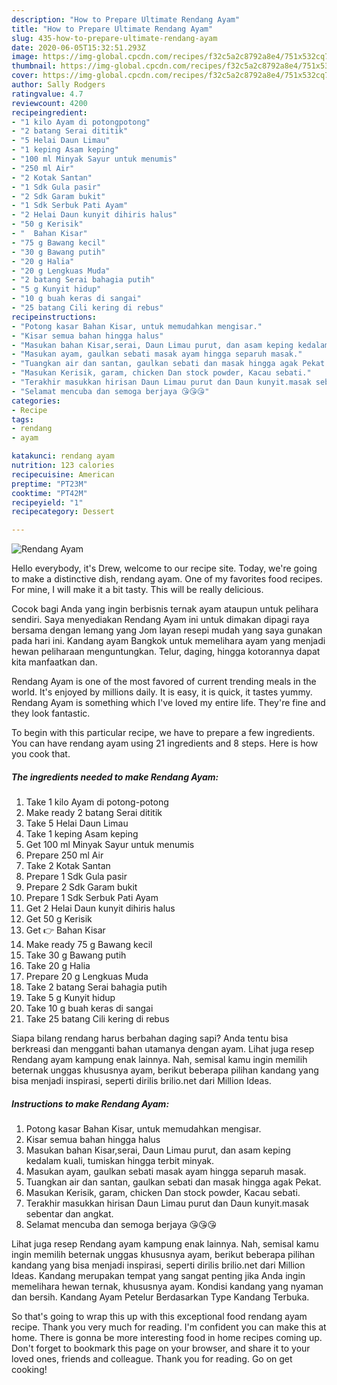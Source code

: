```yaml
---
description: "How to Prepare Ultimate Rendang Ayam"
title: "How to Prepare Ultimate Rendang Ayam"
slug: 435-how-to-prepare-ultimate-rendang-ayam
date: 2020-06-05T15:32:51.293Z
image: https://img-global.cpcdn.com/recipes/f32c5a2c8792a8e4/751x532cq70/rendang-ayam-resipi-foto-utama.jpg
thumbnail: https://img-global.cpcdn.com/recipes/f32c5a2c8792a8e4/751x532cq70/rendang-ayam-resipi-foto-utama.jpg
cover: https://img-global.cpcdn.com/recipes/f32c5a2c8792a8e4/751x532cq70/rendang-ayam-resipi-foto-utama.jpg
author: Sally Rodgers
ratingvalue: 4.7
reviewcount: 4200
recipeingredient:
- "1 kilo Ayam di potongpotong"
- "2 batang Serai dititik"
- "5 Helai Daun Limau"
- "1 keping Asam keping"
- "100 ml Minyak Sayur untuk menumis"
- "250 ml Air"
- "2 Kotak Santan"
- "1 Sdk Gula pasir"
- "2 Sdk Garam bukit"
- "1 Sdk Serbuk Pati Ayam"
- "2 Helai Daun kunyit dihiris halus"
- "50 g Kerisik"
- "  Bahan Kisar"
- "75 g Bawang kecil"
- "30 g Bawang putih"
- "20 g Halia"
- "20 g Lengkuas Muda"
- "2 batang Serai bahagia putih"
- "5 g Kunyit hidup"
- "10 g buah keras di sangai"
- "25 batang Cili kering di rebus"
recipeinstructions:
- "Potong kasar Bahan Kisar, untuk memudahkan mengisar."
- "Kisar semua bahan hingga halus"
- "Masukan bahan Kisar,serai, Daun Limau purut, dan asam keping kedalam kuali, tumiskan hingga terbit minyak."
- "Masukan ayam, gaulkan sebati masak ayam hingga separuh masak."
- "Tuangkan air dan santan, gaulkan sebati dan masak hingga agak Pekat."
- "Masukan Kerisik, garam, chicken Dan stock powder, Kacau sebati."
- "Terakhir masukkan hirisan Daun Limau purut dan Daun kunyit.masak sebentar dan angkat."
- "Selamat mencuba dan semoga berjaya 😘😘😘"
categories:
- Recipe
tags:
- rendang
- ayam

katakunci: rendang ayam 
nutrition: 123 calories
recipecuisine: American
preptime: "PT23M"
cooktime: "PT42M"
recipeyield: "1"
recipecategory: Dessert

---
```



![Rendang Ayam](https://img-global.cpcdn.com/recipes/f32c5a2c8792a8e4/751x532cq70/rendang-ayam-resipi-foto-utama.jpg)

Hello everybody, it's Drew, welcome to our recipe site. Today, we're going to make a distinctive dish, rendang ayam. One of my favorites food recipes. For mine, I will make it a bit tasty. This will be really delicious.

Cocok bagi Anda yang ingin berbisnis ternak ayam ataupun untuk pelihara sendiri. Saya menyediakan Rendang Ayam ini untuk dimakan dipagi raya bersama dengan lemang yang Jom layan resepi mudah yang saya gunakan pada hari ini. Kandang ayam Bangkok untuk memelihara ayam yang menjadi hewan peliharaan menguntungkan. Telur, daging, hingga kotorannya dapat kita manfaatkan dan.

Rendang Ayam is one of the most favored of current trending meals in the world. It's enjoyed by millions daily. It is easy, it is quick, it tastes yummy. Rendang Ayam is something which I've loved my entire life. They're fine and they look fantastic.


To begin with this particular recipe, we have to prepare a few ingredients. You can have rendang ayam using 21 ingredients and 8 steps. Here is how you cook that.

<!--inarticleads1-->

##### The ingredients needed to make Rendang Ayam:

1. Take 1 kilo Ayam di potong-potong
1. Make ready 2 batang Serai dititik
1. Take 5 Helai Daun Limau
1. Take 1 keping Asam keping
1. Get 100 ml Minyak Sayur untuk menumis
1. Prepare 250 ml Air
1. Take 2 Kotak Santan
1. Prepare 1 Sdk Gula pasir
1. Prepare 2 Sdk Garam bukit
1. Prepare 1 Sdk Serbuk Pati Ayam
1. Get 2 Helai Daun kunyit dihiris halus
1. Get 50 g Kerisik
1. Get  👉 Bahan Kisar
1. Make ready 75 g Bawang kecil
1. Take 30 g Bawang putih
1. Take 20 g Halia
1. Prepare 20 g Lengkuas Muda
1. Take 2 batang Serai bahagia putih
1. Take 5 g Kunyit hidup
1. Take 10 g buah keras di sangai
1. Take 25 batang Cili kering di rebus


Siapa bilang rendang harus berbahan daging sapi? Anda tentu bisa berkreasi dan mengganti bahan utamanya dengan ayam. Lihat juga resep Rendang ayam kampung enak lainnya. Nah, semisal kamu ingin memilih beternak unggas khususnya ayam, berikut beberapa pilihan kandang yang bisa menjadi inspirasi, seperti dirilis brilio.net dari Million Ideas. 

<!--inarticleads2-->

##### Instructions to make Rendang Ayam:

1. Potong kasar Bahan Kisar, untuk memudahkan mengisar.
1. Kisar semua bahan hingga halus
1. Masukan bahan Kisar,serai, Daun Limau purut, dan asam keping kedalam kuali, tumiskan hingga terbit minyak.
1. Masukan ayam, gaulkan sebati masak ayam hingga separuh masak.
1. Tuangkan air dan santan, gaulkan sebati dan masak hingga agak Pekat.
1. Masukan Kerisik, garam, chicken Dan stock powder, Kacau sebati.
1. Terakhir masukkan hirisan Daun Limau purut dan Daun kunyit.masak sebentar dan angkat.
1. Selamat mencuba dan semoga berjaya 😘😘😘


Lihat juga resep Rendang ayam kampung enak lainnya. Nah, semisal kamu ingin memilih beternak unggas khususnya ayam, berikut beberapa pilihan kandang yang bisa menjadi inspirasi, seperti dirilis brilio.net dari Million Ideas. Kandang merupakan tempat yang sangat penting jika Anda ingin memelihara hewan ternak, khususnya ayam. Kondisi kandang yang nyaman dan bersih. Kandang Ayam Petelur Berdasarkan Type Kandang Terbuka. 

So that's going to wrap this up with this exceptional food rendang ayam recipe. Thank you very much for reading. I'm confident you can make this at home. There is gonna be more interesting food in home recipes coming up. Don't forget to bookmark this page on your browser, and share it to your loved ones, friends and colleague. Thank you for reading. Go on get cooking!
